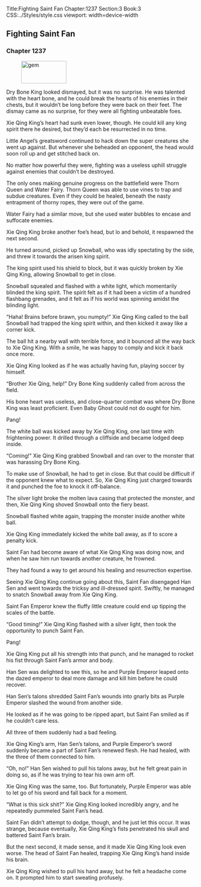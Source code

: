 Title:Fighting Saint Fan 
Chapter:1237 
Section:3 
Book:3 
CSS:../Styles/style.css 
viewport: width=device-width
  
## Fighting Saint Fan
### Chapter 1237
  
<figure>
	<img src="../Images/gem.gif" alt="gem" id="gem" width="120" height="60" />
</figure>
  

  
Dry Bone King looked dismayed, but it was no surprise. He was talented with the heart bone, and he could break the hearts of his enemies in their chests, but it wouldn’t be long before they were back on their feet. The dismay came as no surprise, for they were all fighting unbeatable foes.

Xie Qing King’s heart had sunk even lower, though. He could kill any king spirit there he desired, but they’d each be resurrected in no time.

Little Angel’s greatsword continued to hack down the super creatures she went up against. But whenever she beheaded an opponent, the head would soon roll up and get stitched back on.

No matter how powerful they were, fighting was a useless uphill struggle against enemies that couldn’t be destroyed.

The only ones making genuine progress on the battlefield were Thorn Queen and Water Fairy. Thorn Queen was able to use vines to trap and subdue creatures. Even if they could be healed, beneath the nasty entrapment of thorny ropes, they were out of the game.

Water Fairy had a similar move, but she used water bubbles to encase and suffocate enemies.

Xie Qing King broke another foe’s head, but lo and behold, it respawned the next second.

He turned around, picked up Snowball, who was idly spectating by the side, and threw it towards the arisen king spirit.

The king spirit used his shield to block, but it was quickly broken by Xie Qing King, allowing Snowball to get in close.

Snowball squealed and flashed with a white light, which momentarily blinded the king spirit. The spirit felt as if it had been a victim of a hundred flashbang grenades, and it felt as if his world was spinning amidst the blinding light.

“Haha! Brains before brawn, you numpty!” Xie Qing King called to the ball Snowball had trapped the king spirit within, and then kicked it away like a corner kick.

The ball hit a nearby wall with terrible force, and it bounced all the way back to Xie Qing King. With a smile, he was happy to comply and kick it back once more.

Xie Qing King looked as if he was actually having fun, playing soccer by himself.

“Brother Xie Qing, help!” Dry Bone King suddenly called from across the field.

His bone heart was useless, and close-quarter combat was where Dry Bone King was least proficient. Even Baby Ghost could not do ought for him.

Pang!

The white ball was kicked away by Xie Qing King, one last time with frightening power. It drilled through a cliffside and became lodged deep inside.

“Coming!” Xie Qing King grabbed Snowball and ran over to the monster that was harassing Dry Bone King.

To make use of Snowball, he had to get in close. But that could be difficult if the opponent knew what to expect. So, Xie Qing King just charged towards it and punched the foe to knock it off-balance.

The silver light broke the molten lava casing that protected the monster, and then, Xie Qing King shoved Snowball onto the fiery beast.

Snowball flashed white again, trapping the monster inside another white ball.

Xie Qing King immediately kicked the white ball away, as if to score a penalty kick.

Saint Fan had become aware of what Xie Qing King was doing now, and when he saw him run towards another creature, he frowned.

They had found a way to get around his healing and resurrection expertise.

Seeing Xie Qing King continue going about this, Saint Fan disengaged Han Sen and went towards the tricksy and ill-dressed spirit. Swiftly, he managed to snatch Snowball away from Xie Qing King.

Saint Fan Emperor knew the fluffy little creature could end up tipping the scales of the battle.

“Good timing!” Xie Qing King flashed with a silver light, then took the opportunity to punch Saint Fan.

Pang!

Xie Qing King put all his strength into that punch, and he managed to rocket his fist through Saint Fan’s armor and body.

Han Sen was delighted to see this, so he and Purple Emperor leaped onto the dazed emperor to deal more damage and kill him before he could recover.

Han Sen’s talons shredded Saint Fan’s wounds into gnarly bits as Purple Emperor slashed the wound from another side.

He looked as if he was going to be ripped apart, but Saint Fan smiled as if he couldn’t care less.

All three of them suddenly had a bad feeling.

Xie Qing King’s arm, Han Sen’s talons, and Purple Emperor’s sword suddenly became a part of Saint Fan’s renewed flesh. He had healed, with the three of them connected to him.

“Oh, no!” Han Sen wished to pull his talons away, but he felt great pain in doing so, as if he was trying to tear his own arm off.

Xie Qing King was the same, too. But fortunately, Purple Emperor was able to let go of his sword and fall back for a moment.

“What is this sick shit?” Xie Qing King looked incredibly angry, and he repeatedly pummeled Saint Fan’s head.

Saint Fan didn’t attempt to dodge, though, and he just let this occur. It was strange, because eventually, Xie Qing King’s fists penetrated his skull and battered Saint Fan’s brain.

But the next second, it made sense, and it made Xie Qing King look even worse. The head of Saint Fan healed, trapping Xie Qing King’s hand inside his brain.

Xie Qing King wished to pull his hand away, but he felt a headache come on. It prompted him to start sweating profusely.